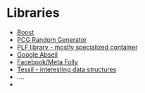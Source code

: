 # Libraries

- [Boost](https://boost.org)
- [PCG Random Generator](https://github.com/imneme/pcg-cpp)
- [PLF library - mostly specialized container](https://plflib.org/)
- [Google Abseil](https://abseil.io/)
- [Facebook/Meta Folly](https://github.com/facebook/folly)
- [Tessil - interesting data structures](https://github.com/Tessil)
- ....
- 

